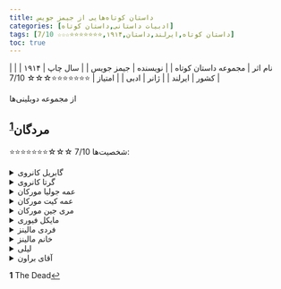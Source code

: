 ```yaml
---
title: داستان‌ کوتاه‌هایی از جیمز جویس
categories: [ادبیات داستانی,داستان کوتاه]
tags: [داستان کوتاه,ایرلند,داستان,۱۹۱۴,⭐⭐⭐⭐⭐⭐⭐☆☆☆ 7/10]
toc: true
---
```


| نام اثر | مجموعه داستان‌ کوتاه‌ |
| نویسنده | جیمز جویس |
| سال چاپ | ۱۹۱۴ |
| کشور | ایرلند |
| ژانر | ادبی |
| امتیاز | ⭐⭐⭐⭐⭐⭐⭐☆☆☆ 7/10 |

از مجموعه دوبلینی‌ها

## مردگان<sup id="a1">[1](#f1)</sup>
⭐⭐⭐⭐⭐⭐⭐☆☆☆ 7/10
شخصیت‌ها:

<details>
  <summary>گابریل کانروی</summary>
گابریل شخصیت اصلی داستان است. او استاد دانشگاه، منتقد کتاب است. او فردی متفکر است و در پایان داستان دچار یک آشکارسازی احساسی و وجودی می‌شود.
</details>

<details>
  <summary>گرتا کانروی</summary>
گرتا همسر گابریل است و نقش مهمی در اوج داستان ایفا می‌کند. خاطرات او از یک عشق گذشته به نام مایکل فیوری، برای موضوعات اصلی داستان مانند عشق، فقدان و مرگ بسیار مهم است.
</details>

<details>
  <summary>عمه جولیا مورکان</summary>
یکی از خواهران مسن مورکان که میزبان مهمانی سالانه کریسمس است. او خواننده بازنشسته‌ای از گروه کُر کلیسا بوده و نمادی از گذشته‌ای رو به زوال است.
</details>

<details>
  <summary>عمه کیت مورکان</summary>
خواهر دیگر جولیا و عمه گابریل، کیت عملگراتر از جولیا است. او و خواهرش با هم میزبان مهمانی هستند.
</details>

<details>
  <summary>مری جین مورکان</summary>
برادرزاده جولیا و کیت که با آن‌ها زندگی می‌کند و پیانیست ماهری است که در مهمانی نیز اجرا می‌کند.
</details>

<details>
  <summary>مایکل فیوری</summary>
با اینکه او به‌طور مستقیم در داستان حضور ندارد، مایکل فیوری شخصیت مهمی در گذشته گرتا است. مرگ او در جوانی پس از یک رابطه عاشقانه پرشور با گرتا، تأثیر عمیقی بر او و در نتیجه بر گابریل می‌گذارد.
</details>

<details>
  <summary>فردی مالینز</summary>
یکی از مهمانان مهمانی مورکان‌ها که به نوشیدن زیاد معروف است. رفتار او اغلب مادرش را نگران می‌کند و در داستان کمی طنز ایجاد می‌کند.
</details>

<details>
  <summary>خانم مالینز</summary>
مادر نگران فردی که او را در مهمانی همراهی می‌کند. او نسبت به عادات نوشیدن فردی نگران است.
</details>

<details>
  <summary>لیلی</summary>
خدمتکار جوان خانه مورکان که در ابتدای داستان با گابریل صحبت می‌کند. گفت‌وگوی او با گابریل درباره ازدواج برخی از مسائل اجتماعی داستان را برجسته می‌کند.
</details>

<details>
  <summary>آقای براون</summary>
مهمان پروتستان مهمانی که فردی اجتماعی است و از تعامل با سایر مهمانان لذت می‌برد. او اغلب به عنوان میانجی در طول مکالمات عمل می‌کند.
</details>


<b id="f1">1</b> <span class="footnote">The Dead</span>[↩](#a1)
